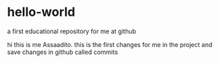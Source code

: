 # hello-world
a first educational repository for me at github

hi this is me Assaadito.
this is the first changes for me in the project and save changes in github called commits
